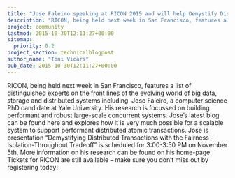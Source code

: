 ```yaml
---
title: "Jose Faleiro speaking at RICON 2015 and will help Demystify Distributed Transactions..."
description: "RICON, being held next week in San Francisco, features a list of distinguished experts on the front lines of the evolving world of big data, storage and distributed systems including  Jose Faleiro, a computer science PhD candidate at Yale University. His research is focussed on building performant a"
project: community
lastmod: 2015-10-30T12:11:27+00:00
sitemap:
  priority: 0.2
project_section: technicalblogpost
author_name: "Toni Vicars"
pub_date: 2015-10-30T12:11:27+00:00
---
```

RICON, being held next week in San Francisco, features a list of distinguished experts on the front lines of the evolving world of big data, storage and distributed systems including  Jose Faleiro, a computer science PhD candidate at Yale University. His research is focussed on building performant and robust large-scale concurrent systems.
Jose’s latest blog can be found here and explores how it is very much possible for a scalable system to support performant distributed atomic transactions.
Jose is presentation “Demystifying Distributed Transactions with the Fairness -Isolation-Throughput Tradeoff” is scheduled for 3:00-3:50 PM on November 5th.
More information on his research can be found on his home-page.
Tickets for RICON are still available – make sure you don’t miss out by registering today!
